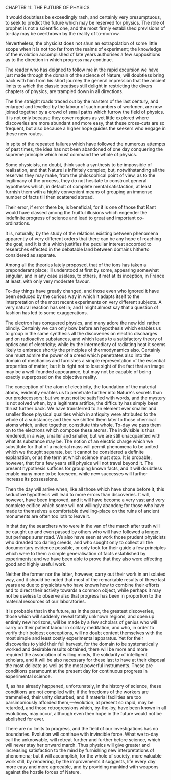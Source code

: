 CHAPTER 11: THE FUTURE OF PHYSICS

It would doubtless be exceedingly rash, and certainly very presumptuous, to seek to predict the future which may be reserved for physics. The rôle of prophet is not a scientific one, and the most firmly established previsions of to-day may be overthrown by the reality of to-morrow.

Nevertheless, the physicist does not shun an extrapolation of some little scope when it is not too far from the realms of experiment; the knowledge of the evolution accomplished of late years authorises a few suppositions as to the direction in which progress may continue.

The reader who has deigned to follow me in the rapid excursion we have just made through the domain of the science of Nature, will doubtless bring back with him from his short journey the general impression that the ancient limits to which the classic treatises still delight in restricting the divers chapters of physics, are trampled down in all directions.

The fine straight roads traced out by the masters of the last century, and enlarged and levelled by the labour of such numbers of workmen, are now joined together by a crowd of small paths which furrow the field of physics. It is not only because they cover regions as yet little explored where discoveries are more abundant and more easy, that these cross-cuts are so frequent, but also because a higher hope guides the seekers who engage in these new routes.

In spite of the repeated failures which have followed the numerous attempts of past times, the idea has not been abandoned of one day conquering the supreme principle which must command the whole of physics.

Some physicists, no doubt, think such a synthesis to be impossible of realisation, and that Nature is infinitely complex; but, notwithstanding all the reserves they may make, from the philosophical point of view, as to the legitimacy of the process, they do not hesitate to construct general hypotheses which, in default of complete mental satisfaction, at least furnish them with a highly convenient means of grouping an immense number of facts till then scattered abroad.

Their error, if error there be, is beneficial, for it is one of those that Kant would have classed among the fruitful illusions which engender the indefinite progress of science and lead to great and important co-ordinations.

It is, naturally, by the study of the relations existing between phenomena apparently of very different orders that there can be any hope of reaching the goal; and it is this which justifies the peculiar interest accorded to researches effected in the debatable land between domains hitherto considered as separate.

Among all the theories lately proposed, that of the ions has taken a preponderant place; ill understood at first by some, appearing somewhat singular, and in any case useless, to others, it met at its inception, in France at least, with only very moderate favour.

To-day things have greatly changed, and those even who ignored it have been seduced by the curious way in which it adapts itself to the interpretation of the most recent experiments on very different subjects. A very natural reaction has set in; and I might almost say that a question of fashion has led to some exaggerations.

The electron has conquered physics, and many adore the new idol rather blindly. Certainly we can only bow before an hypothesis which enables us to group in the same synthesis all the discoveries on electric discharges and on radioactive substances, and which leads to a satisfactory theory of optics and of electricity; while by the intermediary of radiating heat it seems likely to embrace shortly the principles of thermodynamics also. Certainly one must admire the power of a creed which penetrates also into the domain of mechanics and furnishes a simple representation of the essential properties of matter; but it is right not to lose sight of the fact that an image may be a well-founded appearance, but may not be capable of being exactly superposed on the objective reality.

The conception of the atom of electricity, the foundation of the material atoms, evidently enables us to penetrate further into Nature's secrets than our predecessors; but we must not be satisfied with words, and the mystery is not solved when, by a legitimate artifice, the difficulty has simply been thrust further back. We have transferred to an element ever smaller and smaller those physical qualities which in antiquity were attributed to the whole of a substance; and then we shifted them later to those chemical atoms which, united together, constitute this whole. To-day we pass them on to the electrons which compose these atoms. The indivisible is thus rendered, in a way, smaller and smaller, but we are still unacquainted with what its substance may be. The notion of an electric charge which we substitute for that of a material mass will permit phenomena to be united which we thought separate, but it cannot be considered a definite explanation, or as the term at which science must stop. It is probable, however, that for a few years still physics will not travel beyond it. The present hypothesis suffices for grouping known facts, and it will doubtless enable many more to be foreseen, while new successes will further increase its possessions.

Then the day will arrive when, like all those which have shone before it, this seductive hypothesis will lead to more errors than discoveries. It will, however, have been improved, and it will have become a very vast and very complete edifice which some will not willingly abandon; for those who have made to themselves a comfortable dwelling-place on the ruins of ancient monuments are often too loth to leave it.

In that day the searchers who were in the van of the march after truth will be caught up and even passed by others who will have followed a longer, but perhaps surer road. We also have seen at work those prudent physicists who dreaded too daring creeds, and who sought only to collect all the documentary evidence possible, or only took for their guide a few principles which were to them a simple generalisation of facts established by experiments; and we have been able to prove that they also were effecting good and highly useful work.

Neither the former nor the latter, however, carry out their work in an isolated way, and it should be noted that most of the remarkable results of these last years are due to physicists who have known how to combine their efforts and to direct their activity towards a common object, while perhaps it may not be useless to observe also that progress has been in proportion to the material resources of our laboratories.

It is probable that in the future, as in the past, the greatest discoveries, those which will suddenly reveal totally unknown regions, and open up entirely new horizons, will be made by a few scholars of genius who will carry on their patient labour in solitary meditation, and who, in order to verify their boldest conceptions, will no doubt content themselves with the most simple and least costly experimental apparatus. Yet for their discoveries to yield their full harvest, for the domain to be systematically worked and desirable results obtained, there will be more and more required the association of willing minds, the solidarity of intelligent scholars, and it will be also necessary for these last to have at their disposal the most delicate as well as the most powerful instruments. These are conditions paramount at the present day for continuous progress in experimental science.

If, as has already happened, unfortunately, in the history of science, these conditions are not complied with; if the freedoms of the workers are trammelled, their unity disturbed, and if material facilities are too parsimoniously afforded them,—evolution, at present so rapid, may be retarded, and those retrogressions which, by-the-by, have been known in all evolutions, may occur, although even then hope in the future would not be abolished for ever.

There are no limits to progress, and the field of our investigations has no boundaries. Evolution will continue with invincible force. What we to-day call the unknowable, will retreat further and further before science, which will never stay her onward march. Thus physics will give greater and increasing satisfaction to the mind by furnishing new interpretations of phenomena; but it will accomplish, for the whole of society, more valuable work still, by rendering, by the improvements it suggests, life every day more easy and more agreeable, and by providing mankind with weapons against the hostile forces of Nature.

